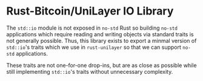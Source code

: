 Rust-Bitcoin/UniLayer IO Library
=======================

The `std::io` module is not exposed in `no-std` Rust so building `no-std` applications which require
reading and writing objects via standard traits is not generally possible. Thus, this library exists
to export a minmal version of `std::io`'s traits which we use in `rust-unilayer` so that we can
support `no-std` applications.

These traits are not one-for-one drop-ins, but are as close as possible while still implementing
`std::io`'s traits without unnecessary complexity.
